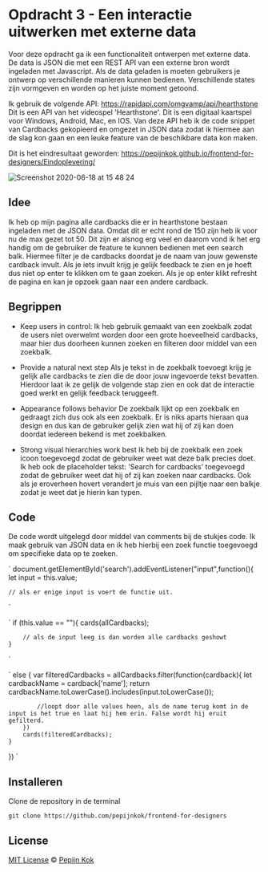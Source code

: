 # Opdracht 3 - Een interactie uitwerken met externe data

Voor deze opdracht ga ik een functionaliteit ontwerpen met externe data. De data is JSON die met een REST API van een externe bron wordt ingeladen met Javascript. Als de data geladen is moeten gebruikers je ontwerp op verschillende manieren kunnen bedienen. Verschillende states zijn vormgeven en worden op het juiste moment getoond.

Ik gebruik de volgende API: https://rapidapi.com/omgvamp/api/hearthstone
Dit is een API van het videospel 'Hearthstone'. Dit is een digitaal kaartspel voor Windows, Android, Mac, en IOS.
Van deze API heb ik de code snippet van Cardbacks gekopieerd en omgezet in JSON data zodat ik hiermee aan de slag kon gaan en een leuke feature van de beschikbare data kon maken.

Dit is het eindresultaat geworden:
https://pepijnkok.github.io/frontend-for-designers/Eindoplevering/

![Screenshot 2020-06-18 at 15 48 24](https://user-images.githubusercontent.com/59015908/85030559-dfae6c80-b17d-11ea-8446-be93fb89c0d7.png)

## Idee
Ik heb op mijn pagina alle cardbacks die er in hearthstone bestaan ingeladen met de JSON data. Omdat dit er echt rond de 150 zijn heb ik voor nu de max gezet tot 50. Dit zijn er alsnog erg veel en daarom vond ik het erg handig om de gebruiker de feature te kunnen bedienen met een search balk. Hiermee filter je de cardbacks doordat je de naam van jouw gewenste cardback invult.
Als je iets invult krijg je gelijk feedback te zien en je hoeft dus niet op enter te klikken om te gaan zoeken.
Als je op enter klikt refresht de pagina en kan je opzoek gaan naar een andere cardback.

## Begrippen
- Keep users in control:
Ik heb gebruik gemaakt van een zoekbalk zodat de users niet overwelmt worden door een grote hoeveelheid cardbacks, maar hier dus doorheen kunnen zoeken en filteren door middel van een zoekbalk.

- Provide a natural next step
Als je tekst in de zoekbalk toevoegt krijg je gelijk alle cardbacks te zien die de door jouw ingevoerde tekst bevatten.
Hierdoor laat ik ze gelijk de volgende stap zien en ook dat de interactie goed werkt en gelijk feedback teruggeeft.

- Appearance follows behavior
De zoekbalk lijkt op een zoekbalk en gedraagt zich dus ook als een zoekbalk. Er is niks aparts hieraan qua design en dus kan de gebruiker gelijk zien wat hij of zij kan doen doordat iedereen bekend is met zoekbalken.

- Strong visual hierarchies work best
Ik heb bij de zoekbalk een zoek icoon toegevoegd zodat de gebruiker weet wat deze balk precies doet.
Ik heb ook de placeholder tekst: 'Search for cardbacks' toegevoegd zodat de gebruiker weet dat hij of zij kan zoeken naar cardbacks.
Ook als je eroverheen hovert verandert je muis van een pijltje naar een balkje zodat je weet dat je hierin kan typen.

## Code
De code wordt uitgelegd door middel van comments bij de stukjes code. Ik maak gebruik van JSON data en ik heb hierbij een zoek functie toegevoegd om specifieke data op te zoeken. 

`
document.getElementById('search').addEventListener("input",function(){
	let input = this.value;
    
	// als er enige input is voert de functie uit.
`


`
if (this.value == ""){
		cards(allCardbacks);

		// als de input leeg is dan worden alle cardbacks geshowt
	}
`

`
else {
		var filteredCardbacks = allCardbacks.filter(function(cardback){
			let cardbackName = cardback['name'];
			return cardbackName.toLowerCase().includes(input.toLowerCase());

			//loopt door alle values heen, als de name terug komt in de input is het true en laat hij hem erin. False wordt hij eruit gefilterd.
		})
		cards(filteredCardbacks);
	}
})
`

## Installeren
Clone de repository in de terminal

```
git clone https://github.com/pepijnkok/frontend-for-designers
```

## License

[MIT License](https://github.com/pepijnkok/frontend-for-designers/blob/master/LICENSE) © [Pepijn Kok](https://github.com/pepijnkok)
